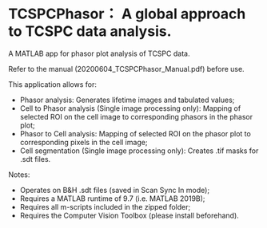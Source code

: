 # TCSPCPhasor： A global approach to TCSPC data analysis.
A MATLAB app for phasor plot analysis of TCSPC data.

Refer to the manual (20200604_TCSPCPhasor_Manual.pdf) before use.

This application allows for:
* Phasor analysis: Generates lifetime images and tabulated values;
* Cell to Phasor analysis (Single image processing only): Mapping of selected ROI on the cell image to corresponding phasors in the phasor plot;
* Phasor to Cell analysis: Mapping of selected ROI on the phasor plot to corresponding pixels in the cell image;
* Cell segmentation (Single image processing only): Creates .tif masks for .sdt files.

Notes:
* Operates on B&H .sdt files (saved in Scan Sync In mode);
* Requires a MATLAB runtime of 9.7 (i.e. MATLAB 2019B);
* Requires all m-scripts included in the zipped folder;
* Requires the Computer Vision Toolbox (please install beforehand).
